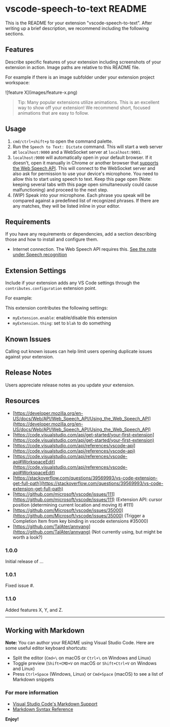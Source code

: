 # vscode-speech-to-text README

This is the README for your extension "vscode-speech-to-text". After writing up a brief description, we recommend including the following sections.

## Features

Describe specific features of your extension including screenshots of your extension in action. Image paths are relative to this README file.

For example if there is an image subfolder under your extension project workspace:

\!\[feature X\]\(images/feature-x.png\)

> Tip: Many popular extensions utilize animations. This is an excellent way to show off your extension! We recommend short, focused animations that are easy to follow.

## Usage
1. `cmd/ctrl+shift+p` to open the command palette.
2. Run the `Speech to Text: Dictate` command. This will start a web server at `localhost:9000` and a WebSocket server at `localhost:9001`.
3. `localhost:9000` will automatically open in your default browser. If it doesn't, open it manually in Chrome or another browser that [supports the Web Speech API](https://developer.mozilla.org/en-US/docs/Web/API/SpeechRecognition#Browser_compatibility). This will connect to the WebSocket server and also ask for permission to use your device's microphone. You need to allow this to start using speech to text. Keep this page open (Note: keeping several tabs with this page open simultaneously could cause malfunctioning) and proceed to the next step.
4. (WIP) Speak into your microphone. Each phrase you speak will be compared against a predefined list of recognized phrases. If there are any matches, they will be listed inline in your editor.

## Requirements

If you have any requirements or dependencies, add a section describing those and how to install and configure them.

- Internet connection. The Web Speech API requires this. [See the note under Speech recognition](https://developer.mozilla.org/en-US/docs/Web/API/Web_Speech_API/Using_the_Web_Speech_API)

## Extension Settings

Include if your extension adds any VS Code settings through the `contributes.configuration` extension point.

For example:

This extension contributes the following settings:

* `myExtension.enable`: enable/disable this extension
* `myExtension.thing`: set to `blah` to do something

## Known Issues

Calling out known issues can help limit users opening duplicate issues against your extension.

## Release Notes

Users appreciate release notes as you update your extension.

## Resources
- [https://developer.mozilla.org/en-US/docs/Web/API/Web_Speech_API/Using_the_Web_Speech_API](https://developer.mozilla.org/en-US/docs/Web/API/Web_Speech_API/Using_the_Web_Speech_API)
- [https://code.visualstudio.com/api/get-started/your-first-extension](https://code.visualstudio.com/api/get-started/your-first-extension)
- [https://code.visualstudio.com/api/references/vscode-api](https://code.visualstudio.com/api/references/vscode-api)
- [https://code.visualstudio.com/api/references/vscode-api#WorkspaceEdit](https://code.visualstudio.com/api/references/vscode-api#WorkspaceEdit)
- [https://stackoverflow.com/questions/39569993/vs-code-extension-get-full-path](https://stackoverflow.com/questions/39569993/vs-code-extension-get-full-path)
- [https://github.com/microsoft/vscode/issues/111](https://github.com/microsoft/vscode/issues/111) (Extension API: cursor position (determining current location and moving it) #111)
- [https://github.com/Microsoft/vscode/issues/35000](https://github.com/Microsoft/vscode/issues/35000) (Trigger a Completion Item from key binding in vscode extensions #35000)
- [https://github.com/TalAter/annyang](https://github.com/TalAter/annyang) (Not currently using, but might be worth a look?)

### 1.0.0

Initial release of ...

### 1.0.1

Fixed issue #.

### 1.1.0

Added features X, Y, and Z.

-----------------------------------------------------------------------------------------------------------

## Working with Markdown

**Note:** You can author your README using Visual Studio Code.  Here are some useful editor keyboard shortcuts:

* Split the editor (`Cmd+\` on macOS or `Ctrl+\` on Windows and Linux)
* Toggle preview (`Shift+CMD+V` on macOS or `Shift+Ctrl+V` on Windows and Linux)
* Press `Ctrl+Space` (Windows, Linux) or `Cmd+Space` (macOS) to see a list of Markdown snippets

### For more information

* [Visual Studio Code's Markdown Support](http://code.visualstudio.com/docs/languages/markdown)
* [Markdown Syntax Reference](https://help.github.com/articles/markdown-basics/)

**Enjoy!**
